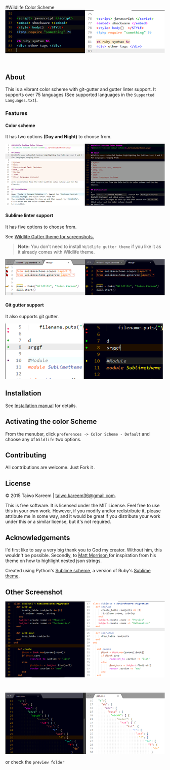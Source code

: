 

#Wildlife Color Scheme
![Wildlife colour scheme](./preview/html.png)

<br/>

## About
This is a vibrant color scheme with git-gutter and gutter linter support. It supports over 75 languages (See supported languages in the `Supported Languages.txt`). 

### Features

#### Color scheme
It has two options **(Day and Night)** to choose from.

![Restructured text linting preview](./preview/rest.png)


#### Sublime linter support

It has five options to choose from.

See <a href="https://github.com/tushortz/Wildlife-gutter-theme"> Wildlife Gutter theme for screenshots.</a>

> **Note:** You don't need to install `Wildlife gutter theme` if you like it as it already comes with Wildlife theme.

![Sublime linter preview](./preview/gutter_theme.png)


#### Git gutter support

It also supports git gutter.

![Git gutter preview](./preview/git_gutter.png)


## Installation
See [Installation manual](./messages/2.0.0.txt)  for details.


## Activating the color Scheme
From the menubar, click `preferences -> Color Scheme - Default` and choose any of `Wildlife` two options.

## Contributing

All contributions are welcome. Just Fork it .

## License
© 2015 Taiwo Kareem | taiwo.kareem36@gmail.com.

This is free software. It is licensed under the MIT License. Feel free to use this in your own work. However, if you modify and/or redistribute it, please attribute me in some way, and it would be great if you distribute your work under this or a similar license, but it's not required.

## Acknowledgements
I'd first like to say a very big thank you to God my creator. Without him, this wouldn't be possible. Secondly, to <a href="https://github.com/MattDMo">Matt Morrison </a> for inspiration from his theme on how to highlight nested json strings.


Created using Python's <a href="https://pypi.python.org/pypi/Sublimescheme">Sublime scheme</a>, a version of Ruby's <a href="https://rubygems.org/gems/sublimetheme">Sublime theme</a>. 

## Other Screenshot
![Ruby on rails preview](./preview/rubyrails.png)

<br/>

![JSON preview](./preview/json.png)

or check the `preview folder`





